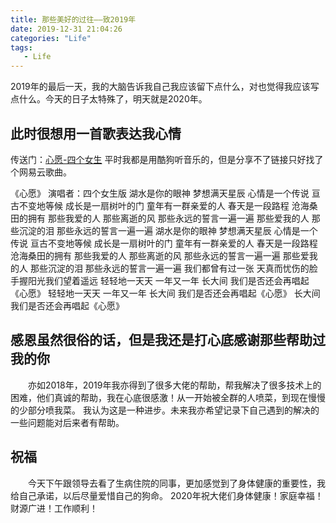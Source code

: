 ```yaml
---
title: 那些美好的过往——致2019年
date: 2019-12-31 21:04:26
categories: "Life"
tags: 
   - Life
---
```

2019年的最后一天，我的大脑告诉我自己我应该留下点什么，对也觉得我应该写点什么。今天的日子太特殊了，明天就是2020年。
<!-- more -->
## 此时很想用一首歌表达我心情
传送门：[心愿-四个女生](https://music.163.com/#/song?id=379785)
平时我都是用酷狗听音乐的，但是分享不了链接只好找了个网易云歌曲。

《心愿》
演唱者：四个女生版
湖水是你的眼神
梦想满天星辰
心情是一个传说
亘古不变地等候
成长是一扇树叶的门
童年有一群亲爱的人
春天是一段路程
沧海桑田的拥有
那些我爱的人
那些离逝的风
那些永远的誓言一遍一遍
那些爱我的人
那些沉淀的泪
那些永远的誓言一遍一遍
湖水是你的眼神
梦想满天星辰
心情是一个传说
亘古不变地等候
成长是一扇树叶的门
童年有一群亲爱的人
春天是一段路程
沧海桑田的拥有
那些我爱的人
那些离逝的风
那些永远的誓言一遍一遍
那些爱我的人
那些沉淀的泪
那些永远的誓言一遍一遍
我们都曾有过一张
天真而忧伤的脸
手握阳光我们望着遥远
轻轻地一天天
一年又一年
长大间
我们是否还会再唱起《心愿》
轻轻地一天天
一年又一年
长大间
我们是否还会再唱起《心愿》
长大间
我们是否还会再唱起《心愿》

## 感恩虽然很俗的话，但是我还是打心底感谢那些帮助过我的你
&emsp;&emsp;亦如2018年，2019年我亦得到了很多大佬的帮助，帮我解决了很多技术上的困难，他们真诚的帮助，我在心底很感激！从一开始被全群的人喷菜，到现在慢慢的少部分喷我菜。
我认为这是一种进步。未来我亦希望记录下自己遇到的解决的一些问题能对后来者有帮助。
## 祝福
&emsp;&emsp;今天下午跟领导去看了生病住院的同事，更加感觉到了身体健康的重要性，我给自己承诺，以后尽量爱惜自己的狗命。
2020年祝大佬们身体健康！家庭幸福！财源广进！工作顺利！



